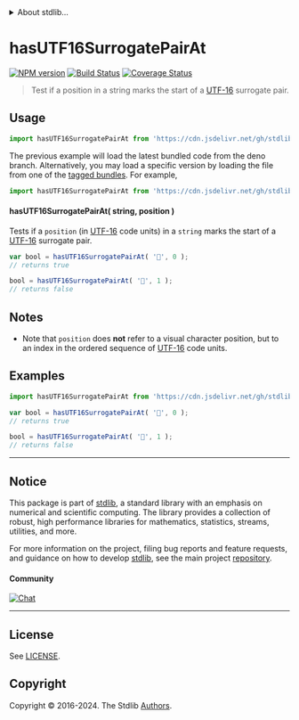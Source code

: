 <!--

@license Apache-2.0

Copyright (c) 2020 The Stdlib Authors.

Licensed under the Apache License, Version 2.0 (the "License");
you may not use this file except in compliance with the License.
You may obtain a copy of the License at

   http://www.apache.org/licenses/LICENSE-2.0

Unless required by applicable law or agreed to in writing, software
distributed under the License is distributed on an "AS IS" BASIS,
WITHOUT WARRANTIES OR CONDITIONS OF ANY KIND, either express or implied.
See the License for the specific language governing permissions and
limitations under the License.

-->


<details>
  <summary>
    About stdlib...
  </summary>
  <p>We believe in a future in which the web is a preferred environment for numerical computation. To help realize this future, we've built stdlib. stdlib is a standard library, with an emphasis on numerical and scientific computation, written in JavaScript (and C) for execution in browsers and in Node.js.</p>
  <p>The library is fully decomposable, being architected in such a way that you can swap out and mix and match APIs and functionality to cater to your exact preferences and use cases.</p>
  <p>When you use stdlib, you can be absolutely certain that you are using the most thorough, rigorous, well-written, studied, documented, tested, measured, and high-quality code out there.</p>
  <p>To join us in bringing numerical computing to the web, get started by checking us out on <a href="https://github.com/stdlib-js/stdlib">GitHub</a>, and please consider <a href="https://opencollective.com/stdlib">financially supporting stdlib</a>. We greatly appreciate your continued support!</p>
</details>

# hasUTF16SurrogatePairAt

[![NPM version][npm-image]][npm-url] [![Build Status][test-image]][test-url] [![Coverage Status][coverage-image]][coverage-url] <!-- [![dependencies][dependencies-image]][dependencies-url] -->

> Test if a position in a string marks the start of a [UTF-16][utf-16] surrogate pair.



<section class="usage">

## Usage

```javascript
import hasUTF16SurrogatePairAt from 'https://cdn.jsdelivr.net/gh/stdlib-js/assert-has-utf16-surrogate-pair-at@deno/mod.js';
```
The previous example will load the latest bundled code from the deno branch. Alternatively, you may load a specific version by loading the file from one of the [tagged bundles](https://github.com/stdlib-js/assert-has-utf16-surrogate-pair-at/tags). For example,

```javascript
import hasUTF16SurrogatePairAt from 'https://cdn.jsdelivr.net/gh/stdlib-js/assert-has-utf16-surrogate-pair-at@v0.2.1-deno/mod.js';
```

#### hasUTF16SurrogatePairAt( string, position )

Tests if a `position` (in [UTF-16][utf-16] code units) in a `string` marks the start of a [UTF-16][utf-16] surrogate pair.

```javascript
var bool = hasUTF16SurrogatePairAt( '🌷', 0 );
// returns true

bool = hasUTF16SurrogatePairAt( '🌷', 1 );
// returns false
```

</section>

<!-- /.usage -->

<section class="notes">

## Notes

-   Note that `position` does **not** refer to a visual character position, but to an index in the ordered sequence of [UTF-16][utf-16] code units.

</section>

<!-- /.notes -->

<section class="examples">

## Examples

<!-- eslint no-undef: "error" -->

```javascript
import hasUTF16SurrogatePairAt from 'https://cdn.jsdelivr.net/gh/stdlib-js/assert-has-utf16-surrogate-pair-at@deno/mod.js';

var bool = hasUTF16SurrogatePairAt( '🌷', 0 );
// returns true

bool = hasUTF16SurrogatePairAt( '🌷', 1 );
// returns false

```

</section>

<!-- /.examples -->



<!-- Section for related `stdlib` packages. Do not manually edit this section, as it is automatically populated. -->

<section class="related">

</section>

<!-- /.related -->

<!-- Section for all links. Make sure to keep an empty line after the `section` element and another before the `/section` close. -->


<section class="main-repo" >

* * *

## Notice

This package is part of [stdlib][stdlib], a standard library with an emphasis on numerical and scientific computing. The library provides a collection of robust, high performance libraries for mathematics, statistics, streams, utilities, and more.

For more information on the project, filing bug reports and feature requests, and guidance on how to develop [stdlib][stdlib], see the main project [repository][stdlib].

#### Community

[![Chat][chat-image]][chat-url]

---

## License

See [LICENSE][stdlib-license].


## Copyright

Copyright &copy; 2016-2024. The Stdlib [Authors][stdlib-authors].

</section>

<!-- /.stdlib -->

<!-- Section for all links. Make sure to keep an empty line after the `section` element and another before the `/section` close. -->

<section class="links">

[npm-image]: http://img.shields.io/npm/v/@stdlib/assert-has-utf16-surrogate-pair-at.svg
[npm-url]: https://npmjs.org/package/@stdlib/assert-has-utf16-surrogate-pair-at

[test-image]: https://github.com/stdlib-js/assert-has-utf16-surrogate-pair-at/actions/workflows/test.yml/badge.svg?branch=v0.2.1
[test-url]: https://github.com/stdlib-js/assert-has-utf16-surrogate-pair-at/actions/workflows/test.yml?query=branch:v0.2.1

[coverage-image]: https://img.shields.io/codecov/c/github/stdlib-js/assert-has-utf16-surrogate-pair-at/main.svg
[coverage-url]: https://codecov.io/github/stdlib-js/assert-has-utf16-surrogate-pair-at?branch=main

<!--

[dependencies-image]: https://img.shields.io/david/stdlib-js/assert-has-utf16-surrogate-pair-at.svg
[dependencies-url]: https://david-dm.org/stdlib-js/assert-has-utf16-surrogate-pair-at/main

-->

[chat-image]: https://img.shields.io/gitter/room/stdlib-js/stdlib.svg
[chat-url]: https://app.gitter.im/#/room/#stdlib-js_stdlib:gitter.im

[stdlib]: https://github.com/stdlib-js/stdlib

[stdlib-authors]: https://github.com/stdlib-js/stdlib/graphs/contributors

[cli-section]: https://github.com/stdlib-js/assert-has-utf16-surrogate-pair-at#cli
[cli-url]: https://github.com/stdlib-js/assert-has-utf16-surrogate-pair-at/tree/cli
[@stdlib/assert-has-utf16-surrogate-pair-at]: https://github.com/stdlib-js/assert-has-utf16-surrogate-pair-at/tree/main

[umd]: https://github.com/umdjs/umd
[es-module]: https://developer.mozilla.org/en-US/docs/Web/JavaScript/Guide/Modules

[deno-url]: https://github.com/stdlib-js/assert-has-utf16-surrogate-pair-at/tree/deno
[deno-readme]: https://github.com/stdlib-js/assert-has-utf16-surrogate-pair-at/blob/deno/README.md
[umd-url]: https://github.com/stdlib-js/assert-has-utf16-surrogate-pair-at/tree/umd
[umd-readme]: https://github.com/stdlib-js/assert-has-utf16-surrogate-pair-at/blob/umd/README.md
[esm-url]: https://github.com/stdlib-js/assert-has-utf16-surrogate-pair-at/tree/esm
[esm-readme]: https://github.com/stdlib-js/assert-has-utf16-surrogate-pair-at/blob/esm/README.md
[branches-url]: https://github.com/stdlib-js/assert-has-utf16-surrogate-pair-at/blob/main/branches.md

[stdlib-license]: https://raw.githubusercontent.com/stdlib-js/assert-has-utf16-surrogate-pair-at/main/LICENSE

[utf-16]: https://en.wikipedia.org/wiki/UTF-16

[standard-streams]: https://en.wikipedia.org/wiki/Standard_streams

</section>

<!-- /.links -->
